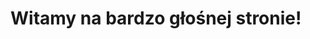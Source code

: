 <!DOCTYPE html>
<html lang="pl">
<head>
    <meta charset="UTF-8">
    <meta name="viewport" content="width=device-width, initial-scale=1.0">
    <title>Głośna Strona</title>
</head>
<body>
    <h1>Witamy na bardzo głośnej stronie!</h1>
    <audio id="audio" src="audio.mp3" preload="auto" loop>
        Twoja przeglądarka nie wspiera tagu audio.
    </audio>
    <script>
        // Pobranie elementu audio
        var audio = document.getElementById("audio");
        
        // Ustawienie maksymalnej głośności
        audio.volume = 1;  // 1 to maksymalna głośność (0 - 1)

        // Rozpoczęcie odtwarzania dźwięku od razu po załadowaniu strony
        audio.play();
    </script>
</body>
</html>
